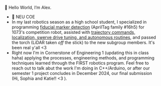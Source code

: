 👋 Hello World, I’m Alex.
- 🐺 NEU COE
- In my last robotics season as a high school student, I specialized in programming [fiducial marker detection](https://github.com/FRCTeam1073-TheForceTeam/nanovision2023) (AprilTag family #16h5) for 1073's competition robot, assisted with [trajectory commands, localization, swerve drive tuning, and autonomous routines](https://github.com/FRCTeam1073-TheForceTeam/robot2023), and passed the torch (LiDAR taken *off* the stick) to the new subgroup members. It's been real y'all <3
- Right now I'm in Cornerstone of Engineering 1 (updating this in class haha) applying the processes, engineering methods, and programming techniques learned through the FIRST robotics program. Feel free to reach out to talk abut the work I'm doing in C++/Arduino, or after our semester 1 project concludes in December 2024, our final submission (Hi, Sophia and Katie!! <3 ).

<!---
122004/122004 is a ✨ special ✨ repository because its `README.md` (this file) appears on your GitHub profile.
You can click the Preview link to take a look at your changes.
--->

